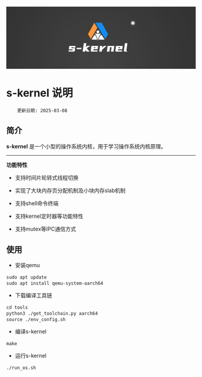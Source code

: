 <p align="center">
<img src="./doc/logo.png">
</p>

# s-kernel 说明
		更新日期: 2025-03-08

## 简介

**s-kernel** 是一个小型的操作系统内核，用于学习操作系统内核原理。

----------------------------------------------------------------------

**功能特性**

- 支持时间片轮转式线程切换

- 实现了大块内存页分配机制及小块内存slab机制

- 支持shell命令终端

- 支持kernel定时器等功能特性

- 支持mutex等IPC通信方式


## 使用

- 安装qemu

```
sudo apt update
sudo apt install qemu-system-aarch64
```

- 下载编译工具链

```
cd tools
python3 ./get_toolchain.py aarch64
source ./env_config.sh
```

- 编译s-kernel

```
make 
```

- 运行s-kernel

```
./run_os.sh
```

